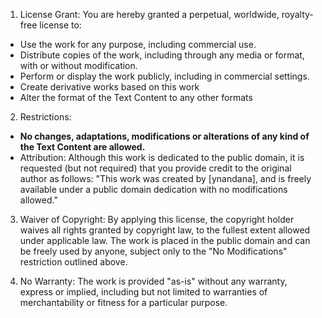 1. License Grant:
You are hereby granted a perpetual, worldwide, royalty-free license to:
* Use the work for any purpose, including commercial use.
* Distribute copies of the work, including through any media or format, with or without modification.
* Perform or display the work publicly, including in commercial settings.
* Create derivative works based on this work
* Alter the format of the Text Content to any other formats

2. Restrictions:
* **No changes, adaptations, modifications or alterations of any kind of the Text Content are allowed.**
* Attribution: Although this work is dedicated to the public domain, it is requested (but not required) that you provide credit to the original author as follows: "This work was created by [ynandana], and is freely available under a public domain dedication with no modifications allowed."

3. Waiver of Copyright:
By applying this license, the copyright holder waives all rights granted by copyright law, to the fullest extent allowed under applicable law. The work is placed in the public domain and can be freely used by anyone, subject only to the "No Modifications" restriction outlined above.

4. No Warranty:
The work is provided "as-is" without any warranty, express or implied, including but not limited to warranties of merchantability or fitness for a particular purpose.
   
